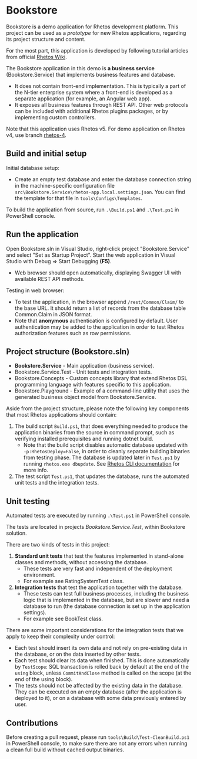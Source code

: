 # Bookstore

Bookstore is a demo application for Rhetos development platform.
This project can be used as a *prototype* for new Rhetos applications,
regarding its project structure and content.

For the most part, this application is developed by following tutorial articles
from official [Rhetos Wiki](https://github.com/Rhetos/Rhetos/wiki).

The Bookstore application in this demo is **a business service** (Bookstore.Service)
that implements business features and database.

* It does not contain front-end implementation. This is typically a part of the N-tier
  enterprise system where a front-end is developed as a separate application
  (for example, an Angular web app).
* It exposes all business features through REST API.
  Other web protocols can be included with additional Rhetos plugins packages,
  or by implementing custom controllers.

Note that this application uses Rhetos v5.
For demo application on Rhetos v4, use branch [rhetos-4](https://github.com/Rhetos/Bookstore/tree/rhetos-4).

## Build and initial setup

Initial database setup:

* Create an empty test database and enter the database connection string
  in the machine-specific configuration file `src\Bookstore.Service\rhetos-app.local.settings.json`.
  You can find the template for that file in `tools\Configs\Templates`.

To build the application from source, run `.\Build.ps1` and `.\Test.ps1` in PowerShell console.

## Run the application

Open Bookstore.sln in Visual Studio, right-click project "Bookstore.Service" and select "Set as Startup Project".
Start the web application in Visual Studio with Debug => Start Debugging **(F5)**.

* Web browser should open automatically, displaying Swagger UI with available REST API methods.

Testing in web browser:

* To test the application, in the browser append `/rest/Common/Claim/` to the base URL.
  It should return a list of records from the database table Common.Claim in JSON format.
* Note that **anonymous** authentication is configured by default.
  User authentication may be added to the application in order to test Rhetos authorization features
  such as row permissions.

## Project structure (Bookstore.sln)

* **Bookstore.Service** - Main application (business service).
* Bookstore.Service.Test - Unit tests and integration tests.
* Bookstore.Concepts - Custom concepts library that extend Rhetos DSL programming language
  with features specific to this application.
* Bookstore.Playground - Example of a command-line utility that uses the generated business
  object model from Bookstore.Service.

Aside from the project structure, please note the following key components that
most Rhetos applications should contain:

1. The build script `Build.ps1`, that does everything needed to produce the application binaries from the source in command prompt,
   such as verifying installed prerequisites and running dotnet build.
   * Note that the build script disables automatic database updated with `-p:RhetosDeploy=False`,
     in order to cleanly separate building binaries from testing phase.
     The database is updated later in `Test.ps1` by running `rhetos.exe dbupdate`.
     See [Rhetos CLI documentation](https://github.com/Rhetos/Rhetos/wiki/Rhetos-CLI#msbuild-integration-with-rhetosmsbuild-nuget-package) for more info.
2. The test script `Test.ps1`, that updates the database, runs the automated unit tests and the integration tests.

## Unit testing

Automated tests are executed by running `.\Test.ps1` in PowerShell console.

The tests are located in projects *Bookstore.Service.Test*, within Bookstore solution.

There are two kinds of tests in this project:

1. **Standard unit tests**
   that test the features implemented in stand-alone classes and methods, without accessing the database.
    * These tests are very fast and independent of the deployment environment.
    * For example see RatingSystemTest class.
2. **Integration tests**
   that test the application together with the database.
    * These tests can test full business processes, including the business logic
      that is implemented in the database, but are slower and need a database to run
      (the database connection is set up in the application settings).
    * For example see BookTest class.

There are some important considerations for the integration tests
that we apply to keep their complexity under control:

* Each test should insert its own data and not rely on pre-existing data in the database,
  or on the data inserted by other tests.
* Each test should clear its data when finished.
  This is done automatically by `TestScope`: SQL transaction is rolled back by default
  at the end of the `using` block, unless `CommitAndClose` method is called on the scope
  (at the end of the using block).
* The tests should not be affected by the existing data in the database.
  They can be executed on an empty database (after the application is deployed to it),
  or on a database with some data previously entered by user.

## Contributions

Before creating a pull request, please run `tools\Build\Test-CleanBuild.ps1` in PowerShell console,
to make sure there are not any errors when running a clean full build without cached output binaries.

